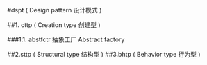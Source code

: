 #dspt ( Design pattern 设计模式 )


##1. cttp ( Creation type 创建型 )

###1.1. abstfctr 抽象工厂 Abstract factory


##2.sttp ( Structural type 结构型 )
##3.bhtp ( Behavior type 行为型 )